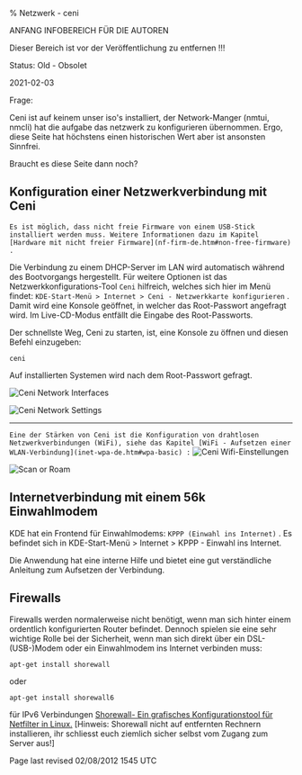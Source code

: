 % Netzwerk - ceni

ANFANG INFOBEREICH FÜR DIE AUTOREN

Dieser Bereich ist vor der Veröffentlichung zu entfernen !!!

Status: Old - Obsolet

2021-02-03

Frage: 

Ceni ist auf keinem unser iso's  installiert, der Network-Manger (nmtui, nmcli) hat die aufgabe das netzwerk zu konfigurieren übernommen.
Ergo, diese Seite hat höchstens einen historischen Wert aber ist ansonsten Sinnfrei.

Braucht es diese Seite dann noch?

## Konfiguration einer Netzwerkverbindung mit Ceni

`Es ist möglich, dass nicht freie Firmware von einem USB-Stick installiert werden muss. Weitere Informationen dazu im Kapitel [Hardware mit nicht freier Firmware](nf-firm-de.htm#non-free-firmware) .` 

Die Verbindung zu einem DHCP-Server im LAN wird automatisch während des Bootvorgangs hergestellt. Für weitere Optionen ist das Netzwerkkonfigurations-Tool `Ceni`  hilfreich, welches sich hier im Menü findet: `KDE-Start-Menü > Internet > Ceni - Netzwerkkarte konfigurieren` . Damit wird eine Konsole geöffnet, in welcher das Root-Passwort angefragt wird. Im Live-CD-Modus entfällt die Eingabe des Root-Passworts.

Der schnellste Weg, Ceni zu starten, ist, eine Konsole zu öffnen und diesen Befehl einzugeben:

~~~
ceni
~~~

Auf installierten Systemen wird nach dem Root-Passwort gefragt.

![Ceni Network Interfaces](../images-common/images-netcard/Ceni-interface-selection-01.png "Ceni Netzwerkgeräte") 

![Ceni Network Settings](../images-common/images-netcard/Ceni-static-network-configuration-02.png "Ceni Netzwerkeinstellunen") 

---

 `Eine der Stärken von Ceni ist die Konfiguration von drahtlosen Netzwerkverbindungen (WiFi), siehe das Kapitel [WiFi - Aufsetzen einer WLAN-Verbindung](inet-wpa-de.htm#wpa-basic) :`
![Ceni Wifi-Einstellungen](../images-common/images-netcard/Ceni-wireless-network-selection-02.png "Ceni Wireless Settings") 

![Scan or Roam](../images-common/images-netcard/Ceni-wireless-network-configuration-01.png "Ceni Scannen oder Roamen") 

<div class="divider" id="dial-mod"></div>

## Internetverbindung mit einem 56k Einwahlmodem

KDE hat ein Frontend für Einwahlmodems: `KPPP (Einwahl ins Internet)` . Es befindet sich in KDE-Start-Menü > Internet > KPPP - Einwahl ins Internet.

Die Anwendung hat eine interne Hilfe und bietet eine gut verständliche Anleitung zum Aufsetzen der Verbindung.

<div class="divider" id="firewalls"></div>

## Firewalls

Firewalls werden normalerweise nicht benötigt, wenn man sich hinter einem ordentlich konfigurierten Router befindet. Dennoch spielen sie eine sehr wichtige Rolle bei der Sicherheit, wenn man sich direkt über ein DSL-(USB-)Modem oder ein Einwahlmodem ins Internet verbinden muss:

~~~
apt-get install shorewall
~~~

oder

~~~
apt-get install shorewall6 
~~~

für IPv6 Verbindungen
[Shorewall- Ein grafisches Konfigurationstool für Netfilter in Linux.](http://www.shorewall.net/)  [Hinweis: Shorewall nicht auf entfernten Rechnern installieren, ihr schliesst euch ziemlich sicher selbst vom Zugang zum Server aus!] 

<div id="rev">Page last revised 02/08/2012 1545 UTC</div>
